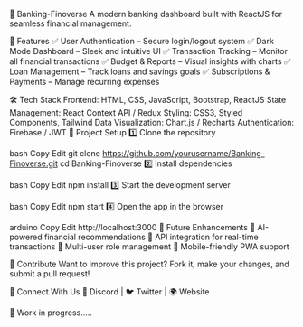 🏦 Banking-Finoverse
A modern banking dashboard built with ReactJS for seamless financial management.

🚀 Features
✅ User Authentication – Secure login/logout system
✅ Dark Mode Dashboard – Sleek and intuitive UI
✅ Transaction Tracking – Monitor all financial transactions
✅ Budget & Reports – Visual insights with charts
✅ Loan Management – Track loans and savings goals
✅ Subscriptions & Payments – Manage recurring expenses

🛠️ Tech Stack
Frontend: HTML, CSS, JavaScript, Bootstrap, ReactJS
State Management: React Context API / Redux
Styling: CSS3, Styled Components, Tailwind
Data Visualization: Chart.js / Recharts
Authentication: Firebase / JWT
📂 Project Setup
1️⃣ Clone the repository

bash
Copy
Edit
git clone https://github.com/yourusername/Banking-Finoverse.git
cd Banking-Finoverse
2️⃣ Install dependencies

bash
Copy
Edit
npm install
3️⃣ Start the development server

bash
Copy
Edit
npm start
4️⃣ Open the app in the browser

arduino
Copy
Edit
http://localhost:3000
🔧 Future Enhancements
🚀 AI-powered financial recommendations
🚀 API integration for real-time transactions
🚀 Multi-user role management
🚀 Mobile-friendly PWA support

📢 Contribute
Want to improve this project? Fork it, make your changes, and submit a pull request!

🔗 Connect With Us
💬 Discord | 🐦 Twitter | 🌍 Website

📌 Work in progress.....
